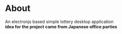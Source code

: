 # About

An electronjs based simple lottery desktop application  
**idea for the project came from Japanese office parties**
